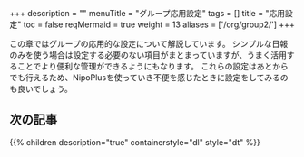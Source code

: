 +++
description = ""
menuTitle = "グループ応用設定"
tags = []
title = "応用設定"
toc = false
reqMermaid = true
weight = 13
aliases = ['/org/group2/']
+++

この章ではグループの応用的な設定について解説しています。
シンプルな日報のみを使う場合は設定する必要のない項目がまとまっていますが、うまく活用することでより便利な管理ができるようにもなります。
これらの設定はあとからでも行えるため、NipoPlusを使っていき不便を感じたときに設定をしてみるのも良いでしょう。

## 次の記事

{{% children description="true" containerstyle="dl" style="dt" %}}
